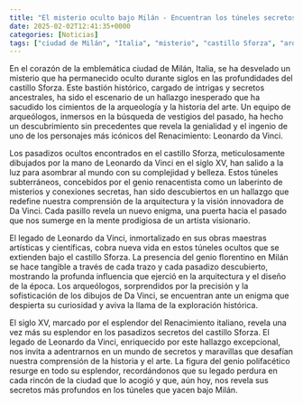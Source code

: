 ```yaml
---
title: "El misterio oculto bajo Milán - Encuentran los túneles secretos que Leonardo da Vinci dibujó hace siglos"
date: 2025-02-02T12:41:35+0000
categories: [Noticias]
tags: ["ciudad de Milán", "Italia", "misterio", "castillo Sforza", "arqueología", "Leonardo da Vinci", "pasadizos ocultos", "genio renacentista", "túneles subterráneos", "arquitectura", "diseño", "siglo XV"]
---
```


En el corazón de la emblemática ciudad de Milán, Italia, se ha desvelado un misterio que ha permanecido oculto durante siglos en las profundidades del castillo Sforza. Este bastión histórico, cargado de intrigas y secretos ancestrales, ha sido el escenario de un hallazgo inesperado que ha sacudido los cimientos de la arqueología y la historia del arte. Un equipo de arqueólogos, inmersos en la búsqueda de vestigios del pasado, ha hecho un descubrimiento sin precedentes que revela la genialidad y el ingenio de uno de los personajes más icónicos del Renacimiento: Leonardo da Vinci.

Los pasadizos ocultos encontrados en el castillo Sforza, meticulosamente dibujados por la mano de Leonardo da Vinci en el siglo XV, han salido a la luz para asombrar al mundo con su complejidad y belleza. Estos túneles subterráneos, concebidos por el genio renacentista como un laberinto de misterios y conexiones secretas, han sido descubiertos en un hallazgo que redefine nuestra comprensión de la arquitectura y la visión innovadora de Da Vinci. Cada pasillo revela un nuevo enigma, una puerta hacia el pasado que nos sumerge en la mente prodigiosa de un artista visionario.

El legado de Leonardo da Vinci, inmortalizado en sus obras maestras artísticas y científicas, cobra nueva vida en estos túneles ocultos que se extienden bajo el castillo Sforza. La presencia del genio florentino en Milán se hace tangible a través de cada trazo y cada pasadizo descubierto, mostrando la profunda influencia que ejerció en la arquitectura y el diseño de la época. Los arqueólogos, sorprendidos por la precisión y la sofisticación de los dibujos de Da Vinci, se encuentran ante un enigma que despierta su curiosidad y aviva la llama de la exploración histórica.

El siglo XV, marcado por el esplendor del Renacimiento italiano, revela una vez más su esplendor en los pasadizos secretos del castillo Sforza. El legado de Leonardo da Vinci, enriquecido por este hallazgo excepcional, nos invita a adentrarnos en un mundo de secretos y maravillas que desafían nuestra comprensión de la historia y el arte. La figura del genio polifacético resurge en todo su esplendor, recordándonos que su legado perdura en cada rincón de la ciudad que lo acogió y que, aún hoy, nos revela sus secretos más profundos en los túneles que yacen bajo Milán.
    